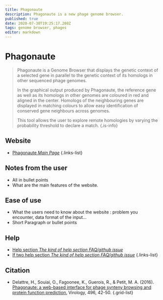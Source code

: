 ```yaml
---
title: Phagonaute
description: Phagonaute is a new phage genome browser.
published: true
date: 2020-07-30T19:25:17.208Z
tags: genome browser, phages
editor: markdown
---
```


# Phagonaute

> Phagonaute is a Genome Browser that displays the genetic context of a selected gene in parallel to the genetic context of its homologs in other sequenced phage genomes.
>
> In the graphical output produced by Phagonaute, the reference gene as well as its homologs in other genomes are coloured in red and aligned in the center. Homologs of the neighbouring genes are displayed in matching colours to allow easy identification of conserved gene neighbours across genomes.
>
> This tool allows the user to explore remote homologies by varying the probability threshold to declare a match.
{.is-info}

 

## Website 

- [Phagonaute *Main Page*](http://genome.jouy.inra.fr/phagonaute/index.html)
 {.links-list}


## Notes from the user
 
 - All in bullet points
 - What are the main features of the website.

 
## Ease of use

- What the users need to know about the website : problem you encounter, data format of the input...
- Short Paragraph or bullet points


## Help

- [Help section *The kind of help section FAQ/github issue*](https://url_of_the_help_page)
- [If two help section *The kind of help section FAQ/github issue*](https://url_of_the_help_page)
{.links-list}


## Citation 

- Delattre, H., Souiai, O., Fagoonee, K., Guerois, R., & Petit, M. A. (2016). [Phagonaute: a web-based interface for phage synteny browsing and protein function prediction.](https://www.sciencedirect.com/science/article/pii/S0042682216301076) Virology, 496, 42-50.
{.grid-list}
